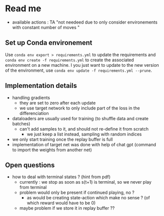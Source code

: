 # Read me 
- available actions : TA "not needeed due to only consider environements with constant number of moves "

## Set up Conda environement
Use `conda env export > requirements.yml` to update the requirements and `conda env create -f requirements.yml` to create the associated environment on a new machine. I you just want to update to the new version of the environment, use `conda env update -f requirements.yml --prune`.  

## Implementation details 
* handling gradients 
  * they are set to zero after each update
  * we use target network to only include part of the loss in the differenciation 
* dataloaders are usually used for training (to shuffle data and create batches)
  * can't add samples to it, and should not re-define it from scratch 
    * we just keep a list instead, sampling with random indices 
* we only start training once the replay buffer is full 
* implementation of target net was done with help of chat gpt (command to import the weights from another net)



## Open questions 
* how to deal with terminal states ? (hint from pdf)
  * currently : we stop as soon as s(t+1) is terminal, so we never play from terminal 
  * problem would only be present if continued playing, no ? 
    * as would be creating state-action which make no sense ? (of which reward would have to be 0)
  * maybe problem if we store it in replay buffer ??


